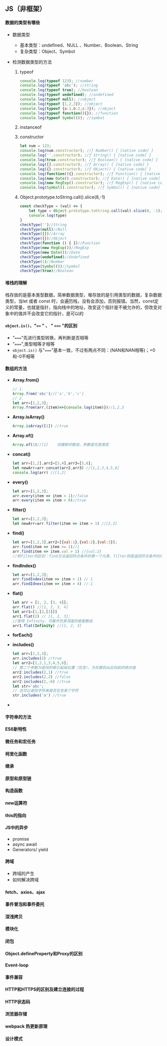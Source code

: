 ## JS（非框架）

#### 数据的类型有哪些

- 数据类型	
  - 基本类型：undefined、NULL 、Number、Boolean、String
  - 复杂类型：Object、Symbol

- 检测数据类型的方法

  1. typeof

     ```javascript
     console.log(typeof 123); //number
     console.log(typeof 'abc'); //string
     console.log(typeof true); //boolean
     console.log(typeof undefined); //undefined
     console.log(typeof null); //object
     console.log(typeof [1,2,3]); //object
     console.log(typeof {a:1,b:2,c:3}); //object
     console.log(typeof function(){}); //function
     console.log(typeof Symbol()); //symbol
     ```

  2. instanceof

  3. constructor

     ```javascript
     let num = 123;
     console.log(num.constructor); //ƒ Number() { [native code] }
     console.log(''.constructor); //ƒ String() { [native code] }
     console.log(true.constructor); //ƒ Boolean() { [native code] }
     console.log([].constructor); //ƒ Array() { [native code] }
     console.log({}.constructor); //ƒ Object() { [native code] }
     console.log(function(){}.constructor); //ƒ Function() { [native code] }
     console.log(new Date().constructor); //ƒ Date() { [native code] }
     console.log(new RegExp().constructor); //ƒ RegExp() { [native code] }
     console.log(Symbol().constructor); //ƒ Symbol() { [native code] }
     
     ```

  4. Object.prototype.toString.call().slice(8,-1)

     [^]: 觉得这是最好的方式

     ```javascript
     const checkType = (val) => {
         let type = Object.prototype.toString.call(val).slice(8, -1);
         console.log(type)
     }
     checkType('')//String
     checkType(null)//Null
     checkType([])//Array
     checkType({})//Object
     checkType(function () { })//Function
     checkType(new RegExp())//RegExp
     checkType(new Date())//Date
     checkType(undefined)//Undefined
     checkType(1)//Number
     checkType(Symbol())//Symbol
     checkType(true)//Boolean
     ```

#### 堆栈的理解

栈存放的是基本类型数据，简单数据类型，堆存放的是引用类型的数据，复杂数据类型，当let 或者 const 时，会遍历栈，没有会添加，否则报错。当然，const定义的常量，也就是指针，指向栈中的地址，改变这个指针是不被允许的，但改变对象中的值并不会改变它的指针，是可以的

#### `object.is()`、"`==` " 、 " `===` "的区别

- "`===`"先进行类型转换，再判断是否相等
- "`===`",类型相等才相等
- `object.is()` 与"`===`"基本一致，不过有两点不同：(NAN和NAN相等)；+0和-0不相等

#### 数组的方法

- **Array.from()**  

  ```javascript
  // 1.
  Array.from('abc')//['a','b','c']
  // 2.
  let arr=[1,2,3];
  Array.from(arr,(item)=>{console.log(item)})//1,2,3
  ```

  [^返回值]: 新的数组实例

- **Array.isArray()**    

  [^作用]: 判断是否为数组

  ```javascript
  Array.isArray([1]) //true
  ```

  [^返回值]: 布尔值  

- **Array.of()**   

  [^作用]: 生成数组

  ```javascript
  Array.of(1)//[1]    创建新的数组，参数是任意类型
  ```

  [^返回值]: 新的数组实例

- **concat()**

  [^作用]: 合并数组

  ```javascript
  let arr=[1,2],arr2=[3,4],arr3=[5,6];
  let newArr=arr.concat(arr2,arr3) //[1,2,3,4,5,6]
  console.log(arr) //[1,2]
  ```

  [^返回值]: 新的数组实例，不改变原数组

- **every()**

  [^作用]: 数组中所有元素是否都满足条件

  ```javascript
  let arr=[1,2,3];
  arr.every(item => item > 1)//false
  arr.every(item => item > 0)//true
  ```

- **filter()**

  [^作用]: 获取数组中满足条件的元素

  ```javascript
  let arr=[1,2,3];
  let newArr=arr.filter(item => item > 1) //[2,3]
  ```

  [^返回值]: 返回满足条件的元素数组，不改变原数组

- **find()**

  [^作用]: 查找数组中符合条件第一个元素的值

  ```javascript
  let arr=[1,2,3],arr2=[{val:1},{val:2},{val:3}];
  arr.find(item => item >= 1)//1
  arr.find(item => item.val > 1) //{val:2}
  //和filter的区别：find方法返回符合条件的第一个元素，filter则是返回符合条件的所有元素，返回新的数组
  ```

  [^返回值]: 符合条件的元素，不改变原数组

- **findIndex()**

  [^作用]: 查找数组中满足条件的第一个元素的索引

  ```javascript
  let arr=[1,2,3];
  arr.findIndex(item => item > 1) // 1
  arr.findIdnex(item => item > 4) //-1
  ```

  [^返回值]: 第一个符合条件的索引，没有则返回 -1

- **flat()**

  [^作用]: 数组扁平化

  ```javascript
  let arr = [1, 2, [3, 4]];
  arr.flat() //[1, 2, 3, 4]
  let arr1=[1,[2,[3]]]
  arr1.flat(2) // [1, 2, 3];
  //使用 Infinity，可展开任意深度的嵌套数组
  arr1.flat(Infinity) //[1, 2, 3]
  ```

  [^返回值]: 新的数组，不改变原数组

- **forEach()**

  [^作用]: 遍历数组
  [^返回值]: 无返回值

- **includes()**

  [^作用]: 查找数组中是否包含某一项

  ```javascript
  let arr=[1,2,3];
  arr.includes(2) //true
  let arr2=[1,2,1,3,4,5,6];
  // 第二个参数为查找的索引起始位置（包含），为负数则从后向前的绝对值
  arr2.includes(2,1) //true
  arr2.includes(2,2) //false
  arr2.includes(2,-6) //true
  let str='abc';
  // 也可以查找字符串是否包含某个字符
  str.includes('a') //true
  ```

  [^返回值]: 布尔值

- 

#### 字符串的方法

#### ES6新特性

#### 微任务和宏任务

#### 柯里化函数

#### 继承

#### 原型和原型链

#### 构造函数

#### new运算符

#### this的指向

#### JS中的异步

- promise
- async await
- Generators/ yield

#### 跨域

- 跨域的产生
- 如何解决跨域

#### fetch、axios、ajax

#### 事件冒泡和事件委托

#### 深浅拷贝

#### 模块化

#### 闭包

#### Object.defineProperty和Proxy的区别

#### Event-loop

#### 事件兼容

#### HTTP和HTTPS的区别及建立连接的过程

#### HTTP状态码

#### 浏览器存储

#### webpack 热更新原理

#### 设计模式